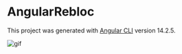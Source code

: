 # AngularRebloc

This project was generated with [Angular CLI](https://github.com/angular/angular-cli) version 14.2.5.

![gif](z9gxagGRiM.gif)
